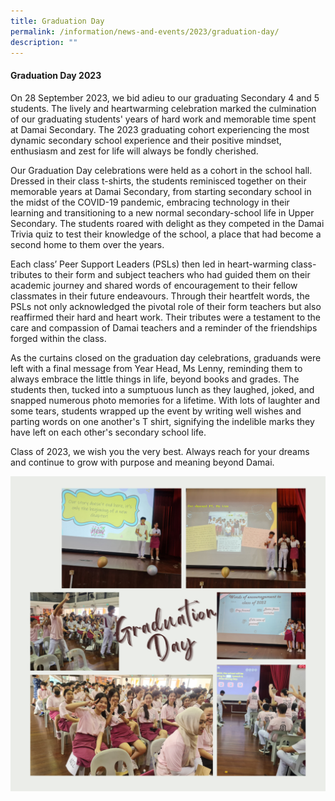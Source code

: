 ```yaml
---
title: Graduation Day
permalink: /information/news-and-events/2023/graduation-day/
description: ""
---
```

<h4>Graduation Day 2023</h4><p>
On 28 September 2023, we bid adieu to our graduating Secondary 4 and 5 students. The lively and heartwarming celebration marked the culmination of our graduating students' years of hard work and memorable time spent at Damai Secondary. The 2023 graduating cohort experiencing the most dynamic secondary school experience and their positive mindset, enthusiasm and zest for life will always be fondly cherished.

Our Graduation Day celebrations were held as a cohort in the school hall. Dressed in their class t-shirts, the students reminisced together on their memorable years at Damai Secondary, from starting secondary school in the midst of the COVID-19 pandemic, embracing technology in their learning and transitioning to a new normal secondary-school life in Upper Secondary. The students roared with delight as they competed in the Damai Trivia quiz to test their knowledge of the school, a place that had become a second home to them over the years.

Each class’ Peer Support Leaders (PSLs) then led in heart-warming class-tributes to their form and subject teachers who had guided them on their academic journey and shared words of encouragement to their fellow classmates in their future endeavours. Through their heartfelt words, the PSLs not only acknowledged the pivotal role of their form teachers but also reaffirmed their hard and heart work. Their tributes were a testament to the care and compassion of Damai teachers and a reminder of the friendships forged within the class.

As the curtains closed on the graduation day celebrations, graduands were left with a final message from Year Head, Ms Lenny, reminding them to always embrace the little things in life, beyond books and grades. The students then, tucked into a sumptuous lunch as they laughed, joked, and snapped numerous photo memories for a lifetime. With lots of laughter and some tears, students wrapped up the event by writing well wishes and parting words on one another's T shirt, signifying the indelible marks they have left on each other's secondary school life.

Class of 2023, we wish you the very best. Always reach for your dreams and continue to grow with purpose and meaning beyond Damai.</p>

<img align="center" src="/images/Events/2023/Graduation Day/graduation day.png">